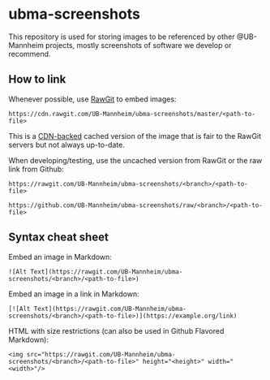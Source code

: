 # ubma-screenshots

This repository is used for storing images to be referenced by other
@UB-Mannheim projects, mostly screenshots of software we develop or recommend.

## How to link

Whenever possible, use [RawGit](https://rawgit.com/) to embed images:

```
https://cdn.rawgit.com/UB-Mannheim/ubma-screenshots/master/<path-to-file>
```

This is a [CDN-backed](https://en.wikipedia.org/wiki/Content_delivery_network) cached
version of the image that is fair to the RawGit servers but not always up-to-date.

When developing/testing, use the uncached version from RawGit or the raw link from Github:

```
https://rawgit.com/UB-Mannheim/ubma-screenshots/<branch>/<path-to-file>
```

```
https://github.com/UB-Mannheim/ubma-screenshots/raw/<branch>/<path-to-file>
```

## Syntax cheat sheet

Embed an image in Markdown:

```
![Alt Text](https://rawgit.com/UB-Mannheim/ubma-screenshots/<branch>/<path-to-file>)
```

Embed an image in a link in Markdown:

```
[![Alt Text](https://rawgit.com/UB-Mannheim/ubma-screenshots/<branch>/<path-to-file>)](https://example.org/link)
```

HTML with size restrictions (can also be used in Github Flavored Markdown):

```
<img src="https://rawgit.com/UB-Mannheim/ubma-screenshots/<branch>/<path-to-file>" height="<height>" width="<width>"/>
```
